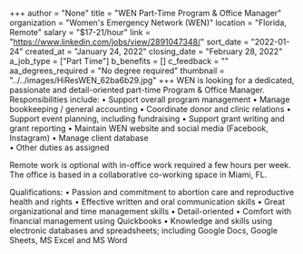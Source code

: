 +++
author = "None"
title = "WEN Part-Time Program & Office Manager"
organization = "Women's Emergency Network (WEN)"
location = "Florida, Remote"
salary = "$17-21/hour"
link = "https://www.linkedin.com/jobs/view/2891047348/"
sort_date = "2022-01-24"
created_at = "January 24, 2022"
closing_date = "February 28, 2022"
a_job_type = ["Part Time"]
b_benefits = []
c_feedback = ""
aa_degrees_required = "No degree required"
thumbnail = "../../images/HiResWEN_62ba6b29.jpg"
+++
WEN is looking for a dedicated, passionate and detail-oriented part-time Program & Office Manager. Responsibilities include:
•	Support overall program management
•	Manage bookkeeping / general accounting 
•	Coordinate donor and clinic relations
•	Support event planning, including fundraising 
•	Support grant writing and grant reporting 
•	Maintain WEN website and social media (Facebook, Instagram)
•	Manage client database  
•	Other duties as assigned

Remote work is optional with in-office work required a few hours per week. The office is based in a collaborative co-working space in Miami, FL. 

Qualifications:
•	Passion and commitment to abortion care and reproductive health and rights
•	Effective written and oral communication skills
•	Great organizational and time management skills
•	Detail-oriented 
•	Comfort with financial management using Quickbooks
•	Knowledge and skills using electronic databases and spreadsheets; including Google Docs, Google Sheets, MS Excel and MS Word

